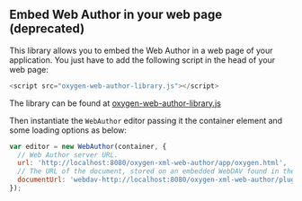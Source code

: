 Embed Web Author in your web page (deprecated)
----------------------------------------------

This library allows you to embed the Web Author in a web page of your application. You just have to add the following script in the head of your web page: 

```javascript
<script src="oxygen-web-author-library.js"></script>
```

The library can be found at [oxygen-web-author-library.js](oxygen-web-author-library.js)

Then instantiate the `WebAuthor` editor passing it the container element and some loading options as below:

```javascript
var editor = new WebAuthor(container, {
  // Web Author server URL.
  url: 'http://localhost:8080/oxygen-xml-web-author/app/oxygen.html',
  // The URL of the document, stored on an embedded WebDAV found in the 'All Platforms' distribution.
  documentUrl: 'webdav-http://localhost:8080/oxygen-xml-web-author/plugins-dispatcher/webdav-server/dita/flowers/topics/flowers/gardenia.dita'
});
```
